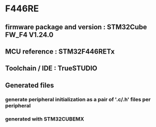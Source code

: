 # F446RE

## firmware package and version : STM32Cube FW_F4 V1.24.0

## MCU reference : STM32F446RETx

## Toolchain / IDE : TrueSTUDIO

## Generated files

### generate peripheral initialization as a pair of '.c/.h' files per peripheral

### generated with STM32CUBEMX
